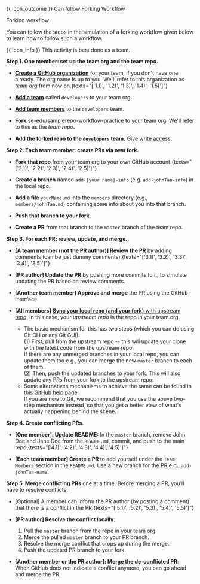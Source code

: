 <span id="prereqs"><panel src="../../revisionControl/forkingWorkflow/unit-inElsewhere-asFlat.md" boilerplate header="%%{{ icon_prereq }} Revision Control → Forking Workflow%%" popup-url="{{ baseUrl }}/revisionControl/forkingWorkflow" /></span>

<span id="outcomes">{{ icon_outcome }} Can follow Forking Workflow</span>

<span id="title">Forking workflow</span>

<div id="body">

You can follow the steps in the simulation of a forking workflow given below to learn how to follow such a workflow.

{{ icon_info }} This activity is best done as a team.

**Step 1. One member: set up the team org and the team repo.**
* [**Create a GitHub organization**](https://help.github.com/articles/creating-a-new-organization-from-scratch/) for your team, if you don't have one already.  The org name is up to you. We'll refer to this organization as _team org_ from now on.{texts="['1.1)', '1.2)', '1.3)', '1.4)', '1.5)']"}

* [**Add a team**](https://help.github.com/enterprise/2.10/admin/guides/user-management/creating-teams/) called `developers` to your team org.

* [**Add team members**](https://help.github.com/enterprise/2.0/admin/guides/user-management/adding-or-inviting-people-to-teams/) to the `developers` team.

* **Fork** [se-edu/samplerepo-workflow-practice](https://github.com/se-edu/samplerepo-workflow-practice) to your team org. We'll refer to this as the _team repo_.

* **[Add the forked repo](https://help.github.com/articles/managing-team-access-to-an-organization-repository/) to the `developers` team.** Give write access.


**Step 2. Each team member: create PRs via own fork.**

* **Fork that repo** from your team org to your own GitHub account.{texts="['2.1)', '2.2)', '2.3)', '2.4)', '2.5)']"}

* **Create a branch** named `add-{your name}-info` (e.g. `add-johnTan-info`) in the local repo.

* **Add a file** `yourName.md` into the `members` directory (e.g., `members/johnTan.md`) containing some info about you into that branch.

* **Push that branch to your fork**.

* **Create a PR** from that branch to the `master` branch of the team repo.


**Step 3. For each PR: review, update, and merge.**

* **[A team member (not the PR author)] Review the PR** by adding comments (can be just dummy comments).{texts="['3.1)', '3.2)', '3.3)', '3.4)', '3.5)']"}

* **[PR author] Update the PR** by pushing more commits to it, to simulate updating the PR based on review comments.

* **[Another team member] Approve and merge** the PR using the GitHub interface.

* **[All members]** [**Sync your local repo (and your fork)** with upstream repo](https://help.github.com/articles/syncing-a-fork/). In this case, your _upstream repo_ is the repo in your team org.
   * The basic mechanism for this has two steps (which you can do using Git CLI or any Git GUI):<br>
     (1) First, pull from the upstream repo -- this will update your clone with the latest code from the upstream repo.<br>
     If there are any unmerged branches in your local repo, you can update them too e.g., you can merge the new `master` branch to each of them.<br>
     (2) Then, push the updated branches to your fork. This will also update any PRs from your fork to the upstream repo.
   * Some alternatives mechanisms to achieve the same can be found in [this GitHub help page](https://docs.github.com/en/pull-requests/collaborating-with-pull-requests/working-with-forks/syncing-a-fork).<br>
     If you are new to Git, we recommend that you use the above two-step mechanism instead, so that you get a better view of what's actually happening behind the scene.


**Step 4. Create conflicting PRs.**

* **[One member]: Update README:** In the `master` branch, remove John Doe and Jane Doe from the `README.md`, commit, and push to the main repo.{texts="['4.1)', '4.2)', '4.3)', '4.4)', '4.5)']"}

* **[Each team member] Create a PR** to add yourself under the `Team Members` section in the `README.md`. Use a new branch for the PR e.g., `add-johnTan-name`.

**Step 5. Merge conflicting PRs** one at a time. Before merging a PR, you’ll have to resolve conflicts.

* [Optional] A member can inform the PR author (by posting a comment) that there is a conflict in the PR.{texts="['5.1)', '5.2)', '5.3)', '5.4)', '5.5)']"}

* **[PR author] Resolve the conflict locally**:
   1. Pull the `master` branch from the repo in your team org.
   1. Merge the pulled `master` branch to your PR branch.
   1. Resolve the merge conflict that crops up during the merge.
   1. Push the updated PR branch to your fork.

* **[Another member or the PR author]: Merge the de-conflicted PR**: When GitHub does not indicate a conflict anymore, you can go ahead and merge the PR.

</div>

<div id="extras">
</div>
